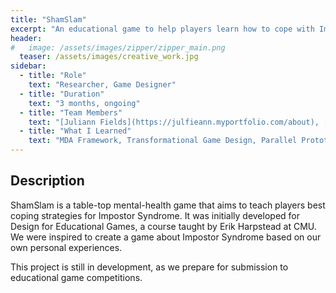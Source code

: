 ```yaml
---
title: "ShamSlam"
excerpt: "An educational game to help players learn how to cope with Impostor Syndrome"
header:
#   image: /assets/images/zipper/zipper_main.png
  teaser: /assets/images/creative_work.jpg
sidebar:
  - title: "Role"
    text: "Researcher, Game Designer"
  - title: "Duration"
    text: "3 months, ongoing"
  - title: "Team Members"
    text: "[Juliann Fields](https://julfieann.myportfolio.com/about), [Chen Ni](http://chen-ni.com/), [Tanvi Domadia](https://www.linkedin.com/in/tanvi-domadia-b8182a7a/), [Lisa Lo](https://www.linkedin.com/in/lisa-lo-5451a116a/)"
  - title: "What I Learned"
    text: "MDA Framework, Transformational Game Design, Parallel Prototyping, Playtesting, Iteration, Game-Goal Alignment"
---
```


## Description
ShamSlam is a table-top mental-health game that aims to teach players best coping strategies for Impostor Syndrome. It was initially developed for Design for Educational Games, a course taught by Erik Harpstead at CMU. We were inspired to create a game about Impostor Syndrome based on our own personal experiences.  
  
This project is still in development, as we prepare for submission to educational game competitions. 

<!-- # Phase 1: Research


# Phase 2: Synthesis

# Phase 3: Ideation

# Phase 4: Prototyping

# Conclusion -->
